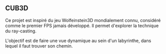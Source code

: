 **CUB3D**
---
Ce projet est inspiré du jeu Wolfeinstein3D mondialement connu, considéré comme le premier FPS jamais développé. Il permet d'explorer la technique du ray-casting.

L'objectif est de faire une vue dynamique au sein d'un labyrinthe, dans lequel il faut trouver son chemin.
